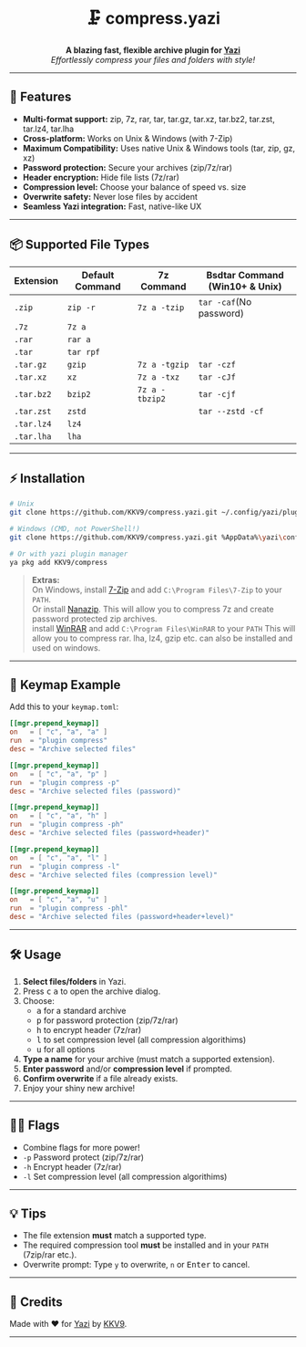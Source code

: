 <h1 align="center">🗜️ compress.yazi</h1>
<p align="center">
  <b>A blazing fast, flexible archive plugin for <a href="https://github.com/sxyazi/yazi">Yazi</a></b><br>
  <i>Effortlessly compress your files and folders with style!</i>
</p>

---

## 🚀 Features

- **Multi-format support:** zip, 7z, rar, tar, tar.gz, tar.xz, tar.bz2, tar.zst, tar.lz4, tar.lha
- **Cross-platform:** Works on Unix & Windows (with 7-Zip)
- **Maximum Compatibility:** Uses native Unix & Windows tools (tar, zip, gz, xz)
- **Password protection:** Secure your archives (zip/7z/rar)
- **Header encryption:** Hide file lists (7z/rar)
- **Compression level:** Choose your balance of speed vs. size
- **Overwrite safety:** Never lose files by accident
- **Seamless Yazi integration:** Fast, native-like UX

---

## 📦 Supported File Types

| Extension     | Default Command | 7z Command     | Bsdtar Command (Win10+ & Unix) |
| ------------- | --------------- | -------------- | ------------------------------ |
| `.zip`        | `zip -r`        | `7z a -tzip`   | `tar -caf`(No password)        |
| `.7z`         | `7z a`          |                |                                |
| `.rar`        | `rar a`         |                |                                |
| `.tar`        | `tar rpf`       |                |                                |
| `.tar.gz`     | `gzip`          | `7z a -tgzip`  | `tar -czf`                     |
| `.tar.xz`     | `xz`            | `7z a -txz`    | `tar -cJf`                     |
| `.tar.bz2`    | `bzip2`         | `7z a -tbzip2` | `tar -cjf`                     |
| `.tar.zst`    | `zstd`          |                | `tar --zstd -cf`               |
| `.tar.lz4`    | `lz4`           |                |                                |
| `.tar.lha`    | `lha`           |                |                                |

---

## ⚡️ Installation

```bash
# Unix
git clone https://github.com/KKV9/compress.yazi.git ~/.config/yazi/plugins/compress.yazi

# Windows (CMD, not PowerShell!)
git clone https://github.com/KKV9/compress.yazi.git %AppData%\yazi\config\plugins\compress.yazi

# Or with yazi plugin manager
ya pkg add KKV9/compress
```

> **Extras:**  
> On Windows, install [7-Zip](https://www.7-zip.org/) and add `C:\Program Files\7-Zip` to your `PATH`.  
> Or install [Nanazip](https://github.com/M2Team/NanaZip).
> This will allow you to compress 7z and create password protected zip archives.  
> install [WinRAR](https://www.win-rar.com/download.html) and add `C:\Program Files\WinRAR` to your `PATH`
> This will allow you to compress rar.
> lha, lz4, gzip etc. can also be installed and used on windows.

---

## 🎹 Keymap Example

Add this to your `keymap.toml`:

```toml
[[mgr.prepend_keymap]]
on   = [ "c", "a", "a" ]
run  = "plugin compress"
desc = "Archive selected files"

[[mgr.prepend_keymap]]
on   = [ "c", "a", "p" ]
run  = "plugin compress -p"
desc = "Archive selected files (password)"

[[mgr.prepend_keymap]]
on   = [ "c", "a", "h" ]
run  = "plugin compress -ph"
desc = "Archive selected files (password+header)"

[[mgr.prepend_keymap]]
on   = [ "c", "a", "l" ]
run  = "plugin compress -l"
desc = "Archive selected files (compression level)"

[[mgr.prepend_keymap]]
on   = [ "c", "a", "u" ]
run  = "plugin compress -phl"
desc = "Archive selected files (password+header+level)"
```

---

## 🛠️ Usage

1. **Select files/folders** in Yazi.
2. Press <kbd>c</kbd> <kbd>a</kbd> to open the archive dialog.
3. Choose:
   - <kbd>a</kbd> for a standard archive
   - <kbd>p</kbd> for password protection (zip/7z/rar)
   - <kbd>h</kbd> to encrypt header (7z/rar)
   - <kbd>l</kbd> to set compression level (all compression algorithims)
   - <kbd>u</kbd> for all options
4. **Type a name** for your archive (must match a supported extension).
5. **Enter password** and/or **compression level** if prompted.
6. **Confirm overwrite** if a file already exists.
7. Enjoy your shiny new archive!

---

## 🏳️‍🌈 Flags

- Combine flags for more power!
- `-p` Password protect (zip/7z/rar)
- `-h` Encrypt header (7z/rar)
- `-l` Set compression level (all compression algorithims)

---

## 💡 Tips

- The file extension **must** match a supported type.
- The required compression tool **must** be installed and in your `PATH` (7zip/rar etc.).
- Overwrite prompt: Type `y` to overwrite, `n` or <kbd>Enter</kbd> to cancel.

---

## 📣 Credits

Made with ❤️ for [Yazi](https://github.com/sxyazi/yazi) by [KKV9](https://github.com/KKV9).

---

